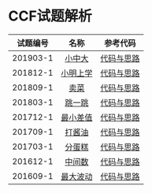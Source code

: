# CCF试题解析

试题编号|名称|参考代码|
|:-:|:-:|:-:|
201903-1|[小中大](http://118.190.20.162/view.page?gpid=T89)|[代码与思路](https://github.com/ZoharAndroid/HelloOffer/blob/master/CCF/_201903/_1/Main.java)
201812-1|[小明上学](http://118.190.20.162/view.page?gpid=T80)|[代码与思路](https://github.com/ZoharAndroid/HelloOffer/blob/master/CCF/_201812/_1/Main.java)
201809-1|[卖菜](http://118.190.20.162/view.page?gpid=T79)|[代码与思路](https://github.com/ZoharAndroid/HelloOffer/blob/master/CCF/_201809/_1/Main.java)
201803-1|[跳一跳](http://118.190.20.162/view.page?gpid=T73)|[代码与思路](https://github.com/ZoharAndroid/HelloOffer/blob/master/CCF/_201803/_1/Main.java)
201712-1|[最小差值](http://118.190.20.162/view.page?gpid=T68)|[代码与思路](https://github.com/ZoharAndroid/HelloOffer/blob/master/CCF/_201712/_1/Main.java)
201709-1|[打酱油](http://118.190.20.162/view.page?gpid=T63)|[代码与思路](https://github.com/ZoharAndroid/HelloOffer/blob/master/CCF/_201709/_1/Main.java)
201703-1|[分蛋糕](http://118.190.20.162/view.page?gpid=T57)|[代码与思路](https://github.com/ZoharAndroid/HelloOffer/blob/master/CCF/_201703/_1/Main.java)
201612-1|[中间数](http://118.190.20.162/view.page?gpid=T52)|[代码与思路](https://github.com/ZoharAndroid/HelloOffer/blob/master/CCF/_201612/_1/Main.java)
201609-1|[最大波动](http://118.190.20.162/view.page?gpid=T47)|[代码与思路](https://github.com/ZoharAndroid/HelloOffer/blob/master/CCF/_201609/_1/Main.java)